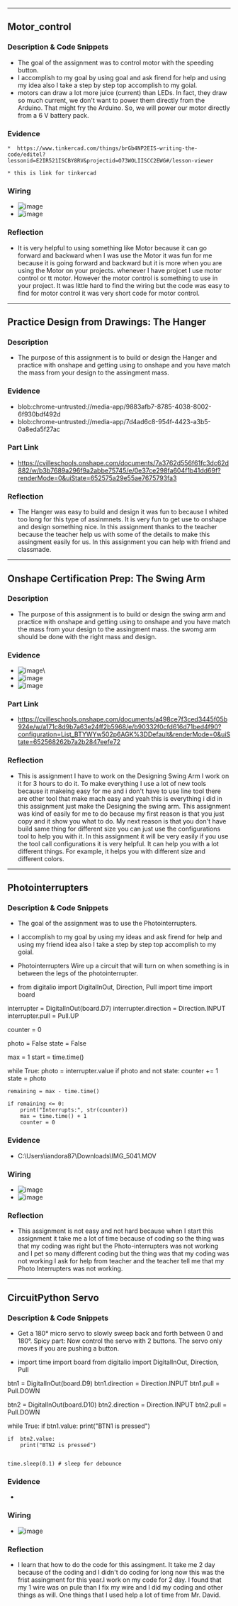 ____________________________________________________________________________________________________________________________________________________________________________________________________________________________________________________________________________________________________________________________________________________________________________________________________________________________________________________________________________________________________________________________

## Motor_control


### Description & Code Snippets

  * The goal of the assignment was to control motor with the speeding button. 
  * I accomplish to my goal by using goal and ask firend for help and using my idea also I take a step by step top accomplish to my goial.
  * motors can draw a lot more juice (current) than LEDs.  In fact, they draw so much current, we don't want to power them directly from the Arduino.  That might fry the Arduino.  So, we will power our motor directly from a 6 V battery pack.

 
### Evidence

    *  https://www.tinkercad.com/things/brGb4NP2EIS-writing-the-code/editel?lessonid=E2IR521ISCBY8RV&projectid=O73WOLIISCC2EWG#/lesson-viewer

    * this is link for tinkercad





### Wiring

   * ![image](https://github.com/IANDORA87/engineer3/assets/143534987/5d562fad-3a4a-4833-9f7a-eaea2fdb499e)
   * ![image](https://github.com/IANDORA87/engineer3/assets/143534987/f6ea0824-a370-4ba4-8cf4-1b1a726c3167)





### Reflection


  * It is very helpful to using something like Motor because it can go forward and backward when I was use the Motor it was fun for me because it is going forward and backward but it is more when you are using the Motor on your projects. whenever I have projcet I use      motor control or tt motor. However the motor control is something to use in your project. It was little hard to find the wiring but the code was easy to find for motor control it was very short code for motor control.





____________________________________________________________________________________________________________________________________________________________________________________________________________________________________________________________________________________________________________________________________________________________________________________________________________________________________________________________________________________________________________________________

## Practice Design from Drawings: The Hanger




### Description 

   * The purpose of this assignment is to build or design the Hanger and practice with onshape and getting using to onshape and you have match the mass from your design to the assingment mass. 


### Evidence

   *  blob:chrome-untrusted://media-app/9883afb7-8785-4038-8002-6f930bdf492d
   *  blob:chrome-untrusted://media-app/7d4ad6c8-954f-4423-a3b5-0a8eda5f27ac


### Part Link 

   * https://cvilleschools.onshape.com/documents/7a3762d556f61fc3dc62d882/w/b3b7689a296f9a2abbe75745/e/0e37ce298fa604f1b41dd69f?renderMode=0&uiState=652575a29e55ae7675793fa3



### Reflection


  * The Hanger was easy to build and design it was fun to because I whited too long for this type of assinmnets. It is very fun to get use to onshape and design something nice. In this assignment thanks to the teacher because the teacher help us with some of the details to make this assingment easily for us. In this assignment you can help with friend and classmade.




________________________________________________________________________________________________________________________________________________________________________________________________________________________________________________________________________________________________________________________________________________________________________________________________________________________________________________________________________________________________________________________

## Onshape Certification Prep: The Swing Arm




### Description

   * The purpose of this assignment is to build or design the swing arm and practice with onshape and getting using to onshape and you have match the mass from your design to the assingment mass. the swomg arm should be done with the right mass and design.

### Evidence

   * ![image](https://github.com/IANDORA87/engineer3/assets/143534987/7054272b-738a-440e-9c22-1e16bc67199a)\
   * ![image](https://github.com/IANDORA87/engineer3/assets/143534987/e097f2b5-f6b8-4066-a616-f3c2741158af)
   * ![image](https://github.com/IANDORA87/engineer3/assets/143534987/3fc97015-61f3-40cb-aafc-8f0594b3edaa)




### Part Link 

   * https://cvilleschools.onshape.com/documents/a498ce7f3ced3445f05b924e/w/a171c8d9b7a63e24ff2b5968/e/b90332f0cfd616d71bed4f90?configuration=List_BTYWYw502p6AGK%3DDefault&renderMode=0&uiState=652568262b7a2b2847eefe72


### Reflection



 * This is assignment  I have to work on the  Designing Swing Arm I work on it for 3 hours to do it. To make everything I use a lot of new tools because it makeing easy for me and  i don't have to use line tool there are other tool that make mach easy  and yeah this is everything i did in this assignment just make the Designing the swing arm. This assignment was kind of easily for me to do because my first reason is that you just copy and it show you what to do. My next reason is that you don't have build same thing for different size you can just use the configurations tool to help you with it. In this assignment it will be very easily if you use the tool call configurations it is very helpful. It can help you with a lot different things. For example, it helps you with different size and different colors.


__________________________________________________________________________________________________________________________________________________________________________________________________________________________________________________________________________________________________________________________________________________________________________________________________________________________________________________________________________________________________________________________________________________________________________________________________________________________

## Photointerrupters


### Description & Code Snippets

  * The goal of the assignment was to use the Photointerrupters. 
  * I accomplish to my goal by using my ideas and ask firend for help and using my friend idea also I take a step by step top accomplish to my goial.
  * Photointerrupters Wire up a circuit that will turn on when something is in between the legs of the photointerrupter.



  * from digitalio import DigitalInOut, Direction, Pull
import time
import board

interrupter = DigitalInOut(board.D7)
interrupter.direction = Direction.INPUT
interrupter.pull = Pull.UP

counter = 0

photo = False
state = False

max = 1
start = time.time()

while True:
    photo = interrupter.value
    if photo and not state:
            counter += 1
    state = photo

    remaining = max - time.time()

    if remaining <= 0:
        print("Interrupts:", str(counter))
        max = time.time() + 1
        counter = 0


 
### Evidence


  * C:\Users\iandora87\Downloads\IMG_5041.MOV
    




### Wiring


  * ![image](https://github.com/IANDORA87/engineer3/assets/143534987/a7029ac8-77a8-4157-ad6c-509af27e89be)
  * ![image](https://github.com/IANDORA87/engineer3/assets/143534987/963a9b84-47e7-4da9-94eb-015809329444)



### Reflection

  * This assignment is not easy and not hard because when I start this assignment it take me a lot of time because of coding  so the thing was that my coding was right but the Photo-interrupters was not working and I pet so many different coding but the thing was that my coding was not working I ask for help from  teacher and the teacher tell me that my Photo Interrupters was not working.




_______________________________________________________________________________________________________________________________________________________________________________________________________________________________________________________________________________________________________________________________________________________________________________________________________________________________________


## CircuitPython Servo
 


### Description & Code Snippets

  * Get a 180° micro servo to slowly sweep back and forth between 0 and 180°. Spicy part: Now control the servo with 2 buttons. The servo only moves if you are pushing a button.




  * import time
import board
from digitalio import DigitalInOut, Direction, Pull

btn1 = DigitalInOut(board.D9)
btn1.direction = Direction.INPUT
btn1.pull = Pull.DOWN

btn2 = DigitalInOut(board.D10)
btn2.direction = Direction.INPUT
btn2.pull = Pull.DOWN

while True:
    if  btn1.value:
        print("BTN1 is pressed")

    if  btn2.value:
        print("BTN2 is pressed")
       

    time.sleep(0.1) # sleep for debounce

   
 
### Evidence
    

  * 


### Wiring


  * ![image](https://github.com/IANDORA87/engineer3/assets/143534987/5c4af0d8-5d09-405a-83b1-e99f6da88e4a)



### Reflection

 

  * I learn that how to do the code for this assingment. It take me 2 day because of the coding and I didn't do coding for long now this was the frist assingment for this year.I work on my code for 2 day. I found that my 1 wire was on pule than I fix my wire and I did my coding and other things as will. One things that I used help a lot of time from Mr. David.



